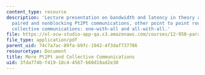 ```yaml
---
content_type: resource
description: 'Lecture presentation on bandwidth and latency in theory and in practice,
  paired and nonblocking Pt2Pt communications, other point to point routines, and
  collective communications: one-with-all and all-with-all.'
file: https://ol-ocw-studio-app-qa.s3.amazonaws.com/courses/12-950-parallel-programming-for-multicore-machines-using-openmp-and-mpi-january-iap-2010/3fda774bf41918c44567b60d18ad2e30_MIT12_950IAP10_Lec3.pdf
file_type: application/pdf
parent_uid: 74c7a7ac-89fa-b9fc-1942-4f3daf737786
resourcetype: Document
title: More Pt2Pt and Collective Communications
uid: 3fda774b-f419-18c4-4567-b60d18ad2e30
---
```

